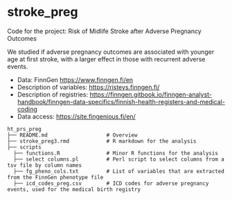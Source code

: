 # stroke_preg
Code for the project: Risk of Midlife Stroke after Adverse Pregnancy Outcomes

We studied if adverse pregnancy outcomes are associated with younger age at first stroke, with a larger effect in those with recurrent adverse events.

* Data: FinnGen https://www.finngen.fi/en
* Description of variables: https://risteys.finngen.fi/
* Description of registries: https://finngen.gitbook.io/finngen-analyst-handbook/finngen-data-specifics/finnish-health-registers-and-medical-coding
* Data access: https://site.fingenious.fi/en/

```
ht_prs_preg
├── README.md                   # Overview
├── stroke_preg3.rmd            # R markdown for the analysis
├── scripts
  ├── functions.R               # Minor R functions for the analysis
  ├── select columns.pl         # Perl script to select columns from a tsv file by column names
  ├── fg_pheno_cols.txt         # List of variables that are extracted from the FinnGen phenotype file
  ├── icd_codes_preg.csv        # ICD codes for adverse pregnancy events, used for the medical birth registry

```
